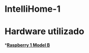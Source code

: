 # IntelliHome-1

# Hardware utilizado
*__[Raspberry 1 Model B](https://www.raspberrypi.org/products/raspberry-pi-1-model-b/)__

